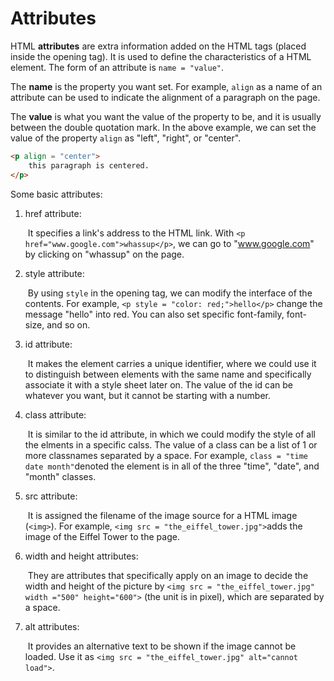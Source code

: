 # Attributes

HTML **attributes** are extra information added on the HTML tags (placed inside the opening tag). It is used to define the characteristics of a HTML element. The form of an attribute is `name = "value"`.

The **name** is the property you want set. For example,  `align` as a name of an attribute can be used to indicate the alignment of a paragraph on the page.

The **value** is what you want the value of the property to be, and it is usually between the double quotation mark. In the above example, we can set the value of the property `align` as "left", "right", or "center".

```html
<p align = "center">
    this paragraph is centered.
</p>
```



Some basic attributes:

1. href attribute:

   ​		It specifies a link's address to the HTML link. With `<p href="www.google.com">whassup</p>`, we can go to "www.google.com" by clicking on "whassup" on the page.

2. style attribute:

   ​		By using `style` in the opening tag, we can modify the interface of the contents. For example, `<p style = "color: red;">hello</p>` change the message "hello" into red. You can also set specific font-family, font-size, and so on.

3. id attribute:

   ​		It makes the element carries a unique identifier, where we could use it to distinguish between elements with the same name and specifically associate it with a style sheet later on. The value of the id can be whatever you want, but it cannot be starting with a number.

4. class attribute:

   ​		It is similar to the id attribute, in which we could modify the style of all the elments in a specific calss. The value of a class can be a list of 1 or more classnames separated by a space. For example, `class = "time date month"`denoted the element is in all of the three "time", "date", and "month" classes.

5. src attribute:

   ​		It is assigned the filename of the image source for a HTML image (`<img>`). For example, `<img src = "the_eiffel_tower.jpg">`adds the image of the Eiffel Tower to the page.

6. width and height attributes:

   ​		They are attributes that specifically apply on an image to decide the width and height of the picture by `<img src = "the_eiffel_tower.jpg" width ="500" height="600">` (the unit is in pixel), which are separated by a space.

7. alt attributes:

   ​		It provides an alternative text to be shown if the image cannot be loaded. Use it as `<img src = "the_eiffel_tower.jpg" alt="cannot load">`.

